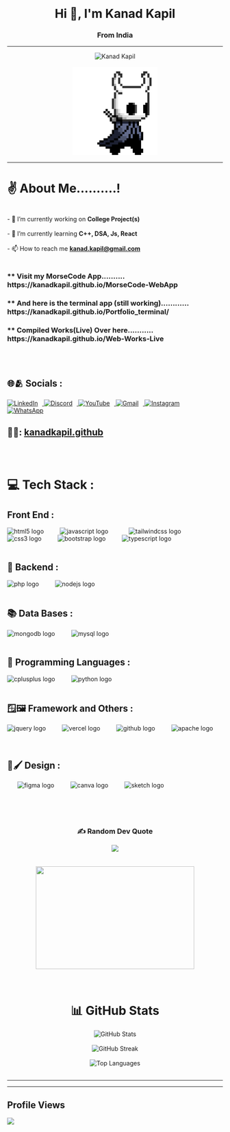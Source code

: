 <br>

<h1 align="center">Hi 👋, I'm Kanad Kapil</h1> 
<h3 align="center">From India</h3> <hr>
<!-- Typing Text Banner -->
<p align="center">
    <img src="https://readme-typing-svg.demolab.com/?lines=Computer%20Science%20Student;Web%20Developer&font=Silkscreen&center=true&width=800&height=57&color=52cbd1&vCenter=true&pause=300&size=44" alt="Kanad Kapil" />
    <br> <br>
      <img src="https://raw.githubusercontent.com/TanZng/TanZng/master/assets/hollor_knight3.gif" width="200">

</p>

<hr>

<!-- Background Image 
![Background Image](https://example.com/your-image.jpg)
-->


# ✌️ About Me..........!
<br>- 🔭 I’m currently working on **College Project(s)**<br><br>- 🌱 I’m currently learning **C++, DSA, Js, React**<br><br>- 📫 How to reach me **kanad.kapil@gmail.com** 
<br>
<br>
<h3>** Visit my MorseCode App.......... https://kanadkapil.github.io/MorseCode-WebApp</h3>
<h3>** And here is the terminal app (still working)............ https://kanadkapil.github.io/Portfolio_terminal/</h3>
<h3>** Compiled Works(Live) Over here........... https://kanadkapil.github.io/Web-Works-Live</h3>


<!--
# 🎶 Currently Listening To
<iframe style="border-radius:12px" src="https://open.spotify.com/embed/track/3vkCueOmm7xQDoJ17W1Pm3?utm_source=generator" width="100%" height="352" frameBorder="0" allowfullscreen="" allow="autoplay; clipboard-write; encrypted-media; fullscreen; picture-in-picture" loading="lazy"></iframe> -->





<br>
<br>

## 🌐🫂 Socials :

<div align="left">
  <a href="https://www.linkedin.com/in/kanadkapil/" target="">
    <img src="https://raw.githubusercontent.com/maurodesouza/profile-readme-generator/master/src/assets/icons/social/linkedin/default.svg" width="52" height="40" alt="LinkedIn" style="margin-right: 10px;" />
  </a>
  <a href="https://discord.com/users/anushtup" target="">
    <img src="https://raw.githubusercontent.com/maurodesouza/profile-readme-generator/master/src/assets/icons/social/discord/default.svg" width="52" height="40" alt="Discord" style="margin-right: 10px;" />
  </a>
  <a href="https://www.youtube.com/@anush_tup" target="">
    <img src="https://raw.githubusercontent.com/maurodesouza/profile-readme-generator/master/src/assets/icons/social/youtube/default.svg" width="52" height="40" alt="YouTube" style="margin-right: 10px;" />
  </a>
  <a href="mailto:kanadkapil@gmail.com" target="">
    <img src="https://raw.githubusercontent.com/maurodesouza/profile-readme-generator/master/src/assets/icons/social/gmail/default.svg" width="52" height="40" alt="Gmail" style="margin-right: 10px;" />
  </a>
  <a href="#" target="">
    <img src="https://raw.githubusercontent.com/maurodesouza/profile-readme-generator/master/src/assets/icons/social/instagram/default.svg" width="52" height="40" alt="Instagram" style="margin-right: 10px;" />
  </a>
  <a href="#" target="">
    <img src="https://raw.githubusercontent.com/maurodesouza/profile-readme-generator/master/src/assets/icons/social/whatsapp/default.svg" width="52" height="40" alt="WhatsApp" style="margin-right: 10px;" />
  </a>
</div>

## 👨‍⚕️: [kanadkapil.github](https://kanadkapil.github.io/Folio-live)   


<br>
<br>

# 💻 Tech Stack :

## Front End :
<div align="left">

  <img src="https://cdn.jsdelivr.net/gh/devicons/devicon/icons/html5/html5-original.svg" height="60" alt="html5 logo" style="margin-right: 10px;" />
    <img width="20" />

  <img src="https://cdn.jsdelivr.net/gh/devicons/devicon/icons/javascript/javascript-original.svg" height="60" alt="javascript logo" style="margin-right: 20px;" />
    <img width="20" />

  <img src="https://skillicons.dev/icons?i=tailwind" height="60" alt="tailwindcss logo" style="margin-right: 10px;" />
  <img width="20" />
  <img src="https://cdn.simpleicons.org/css3/1572B6" height="60" alt="css3 logo" style="margin-right: 10px;" />
  <img width="20" />
  <img src="https://cdn.simpleicons.org/bootstrap/7952B3" height="60" alt="bootstrap logo" style="margin-right: 10px;" />
  <img width="20" />
  <img src="https://cdn.jsdelivr.net/gh/devicons/devicon/icons/typescript/typescript-original.svg" height="60" alt="typescript logo" style="margin-right: 10px;" />
</div>

<br>

## 🐸 Backend :
<div align="left">

  <img src="https://cdn.simpleicons.org/php/777BB4" height="60" alt="php logo" style="margin-right: 10px;" />
  <img width="20" />
  <img src="https://cdn.simpleicons.org/nodedotjs/339933" height="60" alt="nodejs logo" style="margin-right: 10px;" />
  <img width="20" />
 <!-- <img src="https://skillicons.dev/icons?i=express" height="60" alt="express logo" style="margin-right: 10px;" />
  <img width="20" />
  <img src="https://cdn.jsdelivr.net/gh/devicons/devicon/icons/nextjs/nextjs-original.svg" height="60" alt="nextjs logo" style="margin-right: 10px;" />
  <img width="20" /> 
  <img src="https://cdn.simpleicons.org/laravel/FF2D20" height="60" alt="laravel logo" style="margin-right: 10px;" />
  <img width="20" />
![Socket.io](https://img.shields.io/badge/Socket.io-black?style=for-the-badge&logo=socket.io&badgeColor=010101) -->
</div>

<br>

## 📚 Data Bases :
<div align="left">


  <img src="https://skillicons.dev/icons?i=mongodb" height="60" alt="mongodb logo" style="margin-right: 10px;" />
  <img width="20" />
  <img src="https://cdn.simpleicons.org/mysql/4479A1" height="60" alt="mysql logo" style="margin-right: 10px;" />
  <img width="20" />
</div>

<br>

## 🏹 Programming Languages :
<div align="left">

  <img src="https://cdn.simpleicons.org/c++/00599C" height="60" alt="cplusplus logo" style="margin-right: 10px;" />
  <img width="20" />
  <img src="https://cdn.jsdelivr.net/gh/devicons/devicon/icons/python/python-original.svg" height="60" alt="python logo" style="margin-right: 10px;" />
  <img width="20" />
<!--  ![Java](https://img.shields.io/badge/java-%23ED8B00.svg?style=for-the-badge&logo=openjdk&logoColor=white)  -->
<!--  ![Python](https://img.shields.io/badge/python-3670A0?style=for-the-badge&logo=python&logoColor=ffdd54) -->
</div>

<br>

## 🪟🖼️ Framework and Others :
<div align="left">

  <img src="https://skillicons.dev/icons?i=jquery" height="60" alt="jquery logo" style="margin-right: 10px;" />
  <img width="20" />
  <img src="https://skillicons.dev/icons?i=vercel" height="60" alt="vercel logo" style="margin-right: 10px;" />
  <img width="20" />
  <img src="https://skillicons.dev/icons?i=github" height="60" alt="github logo" style="margin-right: 10px;" />
  <img width="20" />
  <img src="https://cdn.jsdelivr.net/gh/devicons/devicon/icons/apache/apache-original.svg" height="60" alt="apache logo" style="margin-right: 10px;" />
  <!--  <img src="https://cdn.jsdelivr.net/gh/devicons/devicon/icons/react/react-original.svg" height="60" alt="react logo" style="margin-right: 10px;" /> -->

<!-- ![Angular.js](https://img.shields.io/badge/angular.js-%23E23237.svg?style=for-the-badge&logo=angularjs&logoColor=white)  -->
<!-- ![React](https://img.shields.io/badge/react-%2320232a.svg?style=for-the-badge&logo=react&logoColor=%2361DAFB)  -->
</div>


<br>
<br>


## 🎨🖌️ Design :
<div align="left">

  <img width="20" />
  <img src="https://cdn.jsdelivr.net/gh/devicons/devicon/icons/figma/figma-original.svg" height="60" alt="figma logo" style="margin-right: 10px;" />
  <img width="20" />
  <img src="https://cdn.jsdelivr.net/gh/devicons/devicon/icons/canva/canva-original.svg" height="60" alt="canva logo" style="margin-right: 10px;" />
  <img width="20" />
  <img src="https://skillicons.dev/icons?i=sketchup" height="60" alt="sketch logo" style="margin-right: 10px;" />
</div>

<br><br><br>

<center>

### ✍️ Random Dev Quote
![](https://quotes-github-readme.vercel.app/api?type=vetical&theme=radical)
<br><br>

<!--🖼️RICK-->
</p><p align="center">
<img src="https://c.tenor.com/p7IgwS17V0sAAAAC/rtj-rick-and-morty.gif" height="240" width="370">
    <br><br><br>




# 📊 GitHub Stats

<div align="center">
    <img src="https://github-readme-stats.vercel.app/api?username=kanadkapil&theme=blue-green&hide_border=false&include_all_commits=false&count_private=true" alt="GitHub Stats" /><br/><br/>
    <img src="https://github-readme-streak-stats.herokuapp.com/?user=kanadkapil&theme=blue-green&hide_border=false" alt="GitHub Streak" /><br/><br/>
    <img src="https://github-readme-stats.vercel.app/api/top-langs/?username=kanadkapil&theme=blue-green&hide_border=false&include_all_commits=false&count_private=true&layout=compact" alt="Top Languages" /> <br/><br/>
<!--<img src="https://next.ossinsight.io/widgets/official/compose-last-28-days-stats/thumbnail.png?repo_id=41986369&username=kanadkapil&image_size=auto" alt="Repository Performance Stats - Last 28 days" /> ->>


</div>

<!-- ![Top Langs](https://github-readme-stats.vercel.app/api/top-langs/?username=kanadkapil&card_width=350) -->
<!--// snake 

<div align="center">
    <picture>
      <source media="(prefers-color-scheme: dark)" srcset="https://raw.githubusercontent.com/Niefee/niefee/master/assets/github-contribution-grid-snake.svg">
      <source media="(prefers-color-scheme: light)" srcset="https://raw.githubusercontent.com/Niefee/niefee/master/assets/github-contribution-grid-snake.svg">
      <img alt="github contribution grid snake animation" src="https://raw.githubusercontent.com/Niefee/niefee/master/assets/github-contribution-grid-snake.svg">
    </picture>
</div>

<p align="center"> 
  <!-- This paragraph can be removed or customized if needed 
</p>

<div align="center">Visitor count</div>
<div align="center">
    <!-- Updated visitor count image with username kanadkapil 
    <img src="https://profile-counter.glitch.me/kanadkapil/count.svg">
</div> 

<p></p>
-->

<hr>



</center>




---
**Profile Views**
---
[![](https://visitcount.itsvg.in/api?id=kanadkapil&icon=6&color=3)](https://visitcount.itsvg.in)
